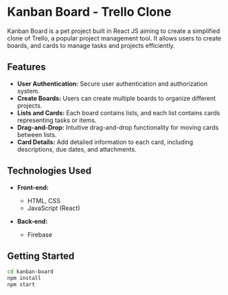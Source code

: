 # Kanban Board - Trello Clone

Kanban Board is a pet project built in React JS aiming to create a simplified clone of Trello, a popular project management tool. It allows users to create boards, and cards to manage tasks and projects efficiently.

## Features

- **User Authentication:** Secure user authentication and authorization system.
- **Create Boards:** Users can create multiple boards to organize different projects.
- **Lists and Cards:** Each board contains lists, and each list contains cards representing tasks or items.
- **Drag-and-Drop:** Intuitive drag-and-drop functionality for moving cards between lists.
- **Card Details:** Add detailed information to each card, including descriptions, due dates, and attachments.

## Technologies Used

- **Front-end:**
  - HTML, CSS
  - JavaScript (React)

- **Back-end:**
  - Firebase

## Getting Started

```bash
cd kanban-board
npm install
npm start
```





